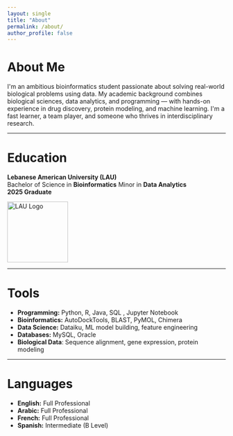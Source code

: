 ```yaml
---
layout: single
title: "About"
permalink: /about/
author_profile: false
---
```


# About Me

I'm an ambitious bioinformatics student passionate about solving real-world biological problems using data. My academic background combines biological sciences, data analytics, and programming — with hands-on experience in drug discovery, protein modeling, and machine learning. I'm a fast learner, a team player, and someone who thrives in interdisciplinary research.

---

# Education

**Lebanese American University (LAU)**  
Bachelor of Science in **Bioinformatics**
Minor in **Data Analytics**               
**2025 Graduate**

                         
<img src="https://github.com/user-attachments/assets/268a7627-9909-43f4-97b5-fcc4eeff8400" alt="LAU Logo" width="140" />

---

# Tools

- **Programming:** Python, R, Java, SQL , Jupyter Notebook
- **Bioinformatics:** AutoDockTools, BLAST, PyMOL, Chimera  
- **Data Science:** Dataiku, ML model building, feature engineering
- **Databases:** MySQL, Oracle
- **Biological Data**: Sequence alignment, gene expression, protein modeling


---

# Languages

- **English:** Full Professional  
- **Arabic:** Full Professional  
- **French:** Full Professional  
- **Spanish:** Intermediate (B Level)



